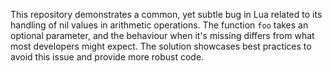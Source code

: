 This repository demonstrates a common, yet subtle bug in Lua related to its handling of nil values in arithmetic operations.  The function `foo` takes an optional parameter, and the behaviour when it's missing differs from what most developers might expect. The solution showcases best practices to avoid this issue and provide more robust code.